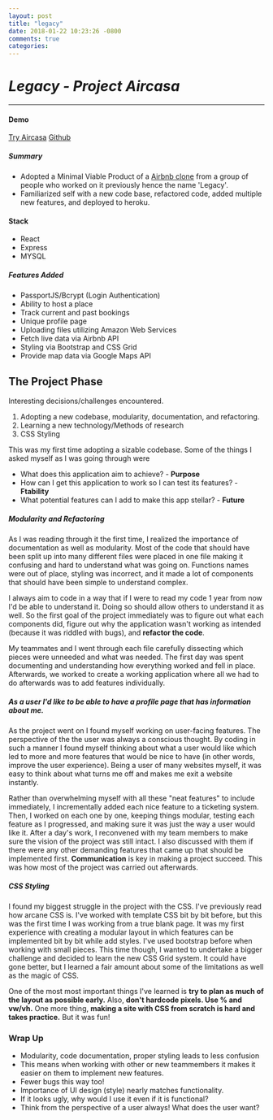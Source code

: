 ```yaml
---
layout: post
title: "legacy"
date: 2018-01-22 10:23:26 -0800
comments: true
categories: 
---
```

# _Legacy - Project Aircasa_

---
#### Demo
[Try Aircasa](aircasa.herokuapp.com)
[Github](https://github.com/hrsf87-casa/aircasa)
##### Summary
- Adopted a Minimal Viable Product of a [Airbnb clone](https://github.com/airbnb-clone/airbnb) from a group of people who worked on it previously hence the name 'Legacy'.
- Familiarized self with a new code base, refactored code, added multiple new features, and deployed to heroku.

#### Stack
- React 
- Express
- MYSQL
##### Features Added
- PassportJS/Bcrypt (Login Authentication)
- Ability to host a place 
- Track current and past bookings
- Unique profile page 
- Uploading files utilizing Amazon Web Services
- Fetch live data via Airbnb API
- Styling via Bootstrap and CSS Grid
- Provide map data via Google Maps API

## The Project Phase
Interesting decisions/challenges encountered.
1. Adopting a new codebase, modularity, documentation, and refactoring.
2. Learning a new technology/Methods of research
3. CSS Styling

This was my first time adopting a sizable codebase. Some of the things I asked myself as I was going through were 
- What does this application aim to achieve? - **Purpose**
- How can I get this application to work so I can test its features? - **Ftability**
- What potential features can I add to make this app stellar? - **Future**

##### _**Modularity and Refactoring**_
As I was reading through it the first time, I realized the importance of documentation as well as modularity. Most of the code that should have been split up into many different files were placed in one file making it confusing and hard to understand what was going on. Functions names were out of place, styling was incorrect, and it made a lot of components that should have been simple to understand complex. 

I always aim to code in a way that if I were to read my code 1 year from now I'd be able to understand it. Doing so should allow others to understand it as well. So the first goal of the project immediately was to figure out what each components did, figure out why the application wasn't working as intended (because it was riddled with bugs), and **refactor the code**.

My teammates and I went through each file carefully dissecting which pieces were unneeded and what was needed. The first day was spent documenting and understanding how everything worked and fell in place. Afterwards, we worked to create a working application where all we had to do afterwards was to add features individually.

##### _**As a user I'd like to be able to have a profile page that has information about me.**_
As the project went on I found myself working on user-facing features. The perspective of the the user was always a conscious thought. By coding in such a manner I found myself thinking about what a user would like which led to more and more features that would be nice to have (in other words, improve the user experience). Being a user of many websites myself, it was easy to think about what turns me off and makes me exit a website instantly. 

Rather than overwhelming myself with all these "neat features" to include immediately, I incrementally added each nice feature to a ticketing system. Then, I worked on each one by one, keeping things modular, testing each feature as I progressed, and making sure it was just the way a user would like it. After a day's work, I reconvened with my team members to make sure the vision of the project was still intact. I also discussed with them if there were any other demanding features that came up that should be implemented first. **Communication** is key in making a project succeed. This was how most of the project was carried out afterwards.

##### _**CSS Styling**_
I found my biggest struggle in the project with the CSS. I've previously read how arcane CSS is. I've worked with template CSS bit by bit before, but this was the first time I was working from a true blank page. It was my first experience with creating a modular layout in which features can be implemented bit by bit while add styles. I've used bootstrap before when working with small pieces. This time though, I wanted to undertake a bigger challenge and decided to learn the new CSS Grid system. It could have gone better, but I learned a fair amount about some of the limitations as well as the magic of CSS. 

One of the most most important things I've learned is **try to plan as much of the layout as possible early.** 
Also, **don't hardcode pixels. Use % and vw/vh.** 
One more thing, **making a site with CSS from scratch is hard and takes practice.** But it was fun!

### Wrap Up ###
- Modularity, code documentation, proper styling leads to less confusion
- This means when working with other or new teammembers it makes it easier on them to implement new features.
- Fewer bugs this way too!
- Importance of UI design (style) nearly matches functionality.
- If it looks ugly, why would I use it even if it is functional?
- Think from the perspective of a user always! What does the user want?



